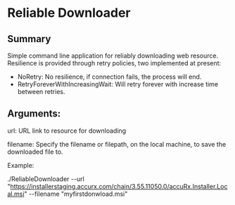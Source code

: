 ﻿# Reliable Downloader

## Summary
Simple command line application for reliably downloading web resource. Resilience is provided through retry policies, two implemented at present:
- NoRetry: No resilience, if connection fails, the process will end.
- RetryForeverWithIncreasingWait: Will retry forever with increase time between retries.

## Arguments:
url: URL link to resource for downloading

filename: Specify the filename or filepath, on the local machine, to save the downloaded file to.

Example:

./ReliableDownloader --url "https://installerstaging.accurx.com/chain/3.55.11050.0/accuRx.Installer.Local.msi" --filename "myfirstdonwload.msi"
